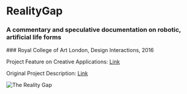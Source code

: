 # RealityGap
### A commentary and speculative documentation on robotic, artificial life forms
### Royal College of Art London, Design Interactions, 2016

Project Feature on Creative Applications: [Link](www.creativeapplications.net/arduino-2/the-reality-gap-a-commentary-and-speculative-documentation-on-robotic-artificial-life-forms/)

Original Project Description: [Link](www.riccardolardi.com/realitygap)

![The Reality Gap](http://riccardolardi.com/assets/images/realitygap/realitygap3.jpg "The Reality Gap")